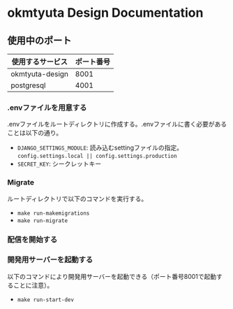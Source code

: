 # okmtyuta Design Documentation

## 使用中のポート
|  使用するサービス  |  ポート番号  |
| ---- | ---- |
|  okmtyuta-design  |  8001  |
|  postgresql  |  4001  |

### .envファイルを用意する
.envファイルをルートディレクトリに作成する。.envファイルに書く必要があることは以下の通り。
  - `DJANGO_SETTINGS_MODULE`: 読み込むsettingファイルの指定。`config.settings.local || config.settings.production`
  - `SECRET_KEY`: シークレットキー

### Migrate
ルートディレクトリで以下のコマンドを実行する。
  - `make run-makemigrations`
  - `make run-migrate`

### 配信を開始する

### 開発用サーバーを起動する
以下のコマンドにより開発用サーバーを起動できる（ポート番号8001で起動することに注意）。
  - `make run-start-dev`